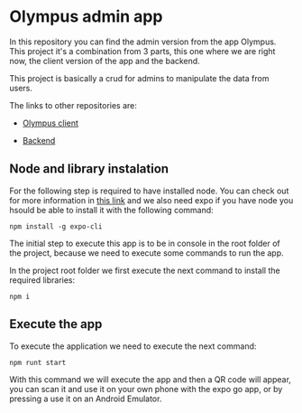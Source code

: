 # Olympus admin app

In this repository you can find the admin version from the app Olympus. This project it's a combination from 3 parts, this one where we are right now, the client version of the app and the backend.

This project is basically a crud for admins to manipulate the data from users.

The links to other repositories are:

- [Olympus client](https://github.com/RicardoAlvarezHernandez1/Olympus_Client)

- [Backend](https://github.com/AleVallejoGarcia/Olympus_API)

## Node and library instalation
For the following step is required to have installed node. You can check out for more information in [this link](https://nodejs.org/en/download/package-manager) and we also need expo if you have node you hsould be able to install it with the following command:

```npm install -g expo-cli```

The initial step to execute this app is to be in console in the root folder of the project, because we need to execute some commands to run the app.

In the project root folder we first execute the next command to install the required libraries:

```npm i```

## Execute the app
To execute the application we need to execute the next command:

```npm runt start```

With this command we will execute the app and then a QR code will appear, you can scan it and use it on your own phone with the expo go app, or by pressing a use it on an Android Emulator.